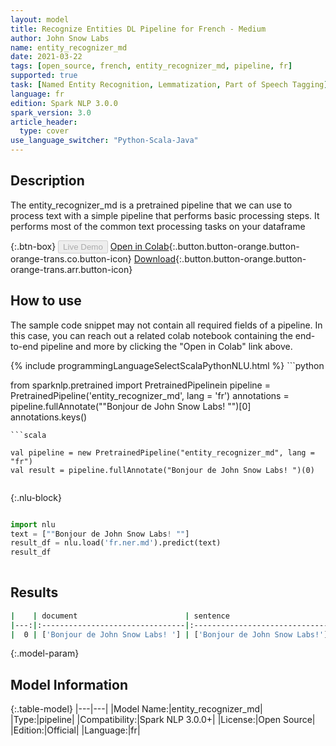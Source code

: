 ```yaml
---
layout: model
title: Recognize Entities DL Pipeline for French - Medium
author: John Snow Labs
name: entity_recognizer_md
date: 2021-03-22
tags: [open_source, french, entity_recognizer_md, pipeline, fr]
supported: true
task: [Named Entity Recognition, Lemmatization, Part of Speech Tagging]
language: fr
edition: Spark NLP 3.0.0
spark_version: 3.0
article_header:
  type: cover
use_language_switcher: "Python-Scala-Java"
---
```


## Description

The entity_recognizer_md is a pretrained pipeline that we can use to process text with a simple pipeline that performs basic processing steps.
         It performs most of the common text processing tasks on your dataframe

{:.btn-box}
<button class="button button-orange" disabled>Live Demo</button>
[Open in Colab](https://colab.research.google.com/github/JohnSnowLabs/spark-nlp-workshop/blob/2da56c087da53a2fac1d51774d49939e05418e57/jupyter/annotation/english/explain-document-dl/Explain%20Document%20DL.ipynb){:.button.button-orange.button-orange-trans.co.button-icon}
[Download](https://s3.amazonaws.com/auxdata.johnsnowlabs.com/public/models/entity_recognizer_md_fr_3.0.0_3.0_1616445658156.zip){:.button.button-orange.button-orange-trans.arr.button-icon}

## How to use

The sample code snippet may not contain all required fields of a pipeline. In this case, you can reach out a related colab notebook containing the end-to-end pipeline and more by clicking the "Open in Colab" link above.




<div class="tabs-box" markdown="1">
{% include programmingLanguageSelectScalaPythonNLU.html %}
```python

from sparknlp.pretrained import PretrainedPipelinein
pipeline = PretrainedPipeline('entity_recognizer_md', lang = 'fr')
annotations =  pipeline.fullAnnotate(""Bonjour de John Snow Labs! "")[0]
annotations.keys()

```
```scala

val pipeline = new PretrainedPipeline("entity_recognizer_md", lang = "fr")
val result = pipeline.fullAnnotate("Bonjour de John Snow Labs! ")(0)


```

{:.nlu-block}
```python

import nlu
text = [""Bonjour de John Snow Labs! ""]
result_df = nlu.load('fr.ner.md').predict(text)
result_df
    
```
</div>

## Results

```bash
|    | document                        | sentence                       | token                                      | embeddings                   | ner                                        | entities                       |
|---:|:--------------------------------|:-------------------------------|:-------------------------------------------|:-----------------------------|:-------------------------------------------|:-------------------------------|
|  0 | ['Bonjour de John Snow Labs! '] | ['Bonjour de John Snow Labs!'] | ['Bonjour', 'de', 'John', 'Snow', 'Labs!'] | [[0.0783179998397827,.,...]] | ['I-MISC', 'O', 'I-PER', 'I-PER', 'I-PER'] | ['Bonjour', 'John Snow Labs!'] |
```

{:.model-param}
## Model Information

{:.table-model}
|---|---|
|Model Name:|entity_recognizer_md|
|Type:|pipeline|
|Compatibility:|Spark NLP 3.0.0+|
|License:|Open Source|
|Edition:|Official|
|Language:|fr|
